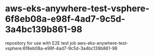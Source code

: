 # aws-eks-anywhere-test-vsphere-6f8eb08a-e98f-4ad7-9c5d-3a4bc139b861-98
repository for use with E2E test job aws-eks-anywhere-test-vsphere:6f8eb08a-e98f-4ad7-9c5d-3a4bc139b861-98

